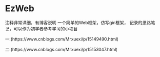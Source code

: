 # EzWeb
注释非常详细，有博客说明
一个简单的Web框架，仿写gin框架，
记录的思路笔记，可以作为初学者参考学习的小项目    
</p>
一:(https://www.cnblogs.com/Mrxuexi/p/15149490.html)
</p>
二:(https://www.cnblogs.com/Mrxuexi/p/15153047.html)
